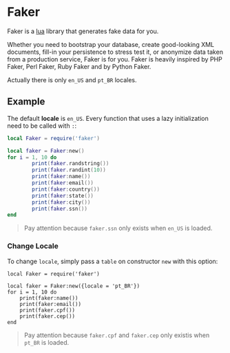 # Faker

Faker is a [lua](https://www.lua.org/) library that generates fake data for you.

Whether you need to bootstrap your database, create good-looking XML documents, fill-in your persistence to stress test it, or anonymize data taken from a production service, Faker is for you.
Faker is heavily inspired by PHP Faker, Perl Faker, Ruby Faker and by Python Faker.

Actually there is only `en_US` and `pt_BR` locales.

## Example

The default **locale** is `en_US`. Every function that uses a lazy initialization need to be called with `:`:

```lua
local Faker = require('faker')

local faker = Faker:new()
for i = 1, 10 do
        print(faker.randstring())
        print(faker.randint(10))
        print(faker:name())
        print(faker:email())
        print(faker:country())
        print(faker:state())
        print(faker:city())
        print(faker.ssn())
end
```

> Pay attention because `faker.ssn` only exists when `en_US` is loaded.

### Change Locale

To change `locale`, simply pass a `table` on constructor `new` with this option:

```
local Faker = require('faker')

local faker = Faker:new({locale = 'pt_BR'})
for i = 1, 10 do
	print(faker:name())
	print(faker:email())
	print(faker.cpf())
	print(faker.cep())
end
```

> Pay attention because `faker.cpf` and `faker.cep` only existis when `pt_BR` is loaded.
